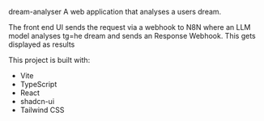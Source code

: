 

dream-analyser
A web application that analyses a users dream.

The front end UI sends the request via a webhook to N8N where an LLM model analyses tg=he dream and sends an Response Webhook. This gets displayed as results

This project is built with:

- Vite
- TypeScript
- React
- shadcn-ui
- Tailwind CSS
